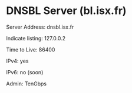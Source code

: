 # DNSBL Server (bl.isx.fr)

Server Address: dnsbl.isx.fr


Indicate listing: 127.0.0.2


Time to Live: 86400


IPv4: yes


IPv6: no (soon)


Admin: TenGbps
